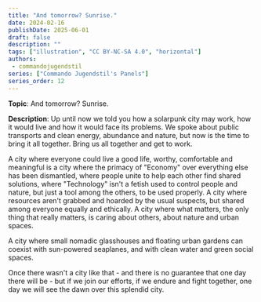 ```yaml
---
title: "And tomorrow? Sunrise."
date: 2024-02-16
publishDate: 2025-06-01
draft: false
description: ""
tags: ["illustration", "CC BY-NC-SA 4.0", "horizontal"]
authors:
 - commandojugendstil
series: ["Commando Jugendstil's Panels"]
series_order: 12
---
```


**Topic**: 
And tomorrow? Sunrise.

**Description**:
Up until now we told you how a solarpunk city may work, how it would live and how it would face its problems. We spoke about public transports and clean energy, abundance and nature, but now is the time to bring it all together. Bring us all together and get to work.

A city where everyone could live a good life, worthy, comfortable and meaningful is a city where the primacy of "Economy" over everything else has been dismantled, where people unite to help each other find shared solutions, where "Technology" isn't a fetish used to control people and nature, but just a tool among the others, to be used properly. A city where resources aren't grabbed and hoarded by the usual suspects, but shared among everyone equally and ethically. A city where what matters, the only thing that really matters, is caring about others, about nature and urban spaces.

A city where small nomadic glasshouses and floating urban gardens can coexist with sun-powered seaplanes, and with clean water and green social spaces.

Once there wasn't a city like that - and there is no guarantee that one day there will be - but if we join our efforts, if we endure and fight together, one day we will see the dawn over this splendid city.